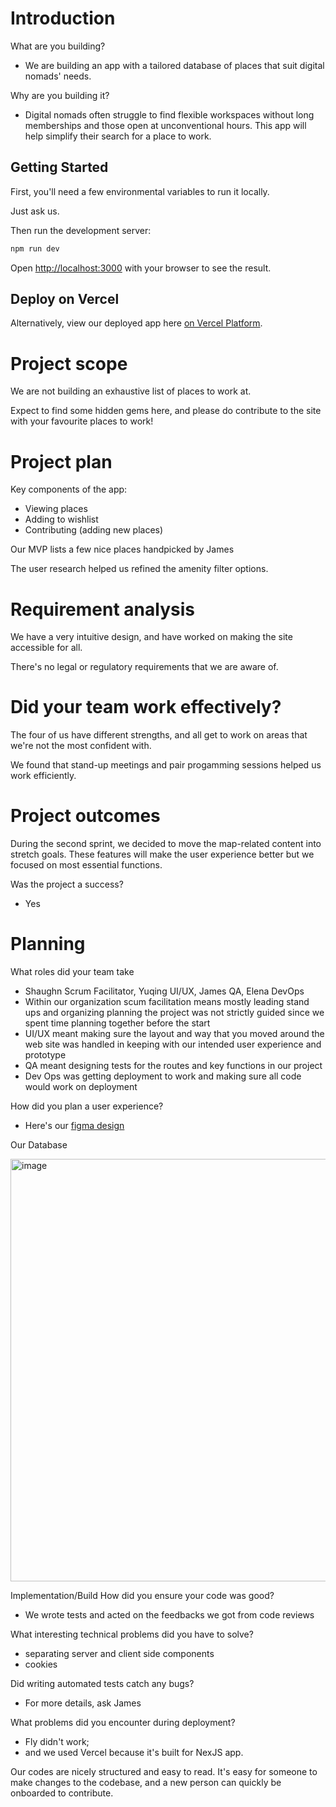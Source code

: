 # Introduction

What are you building?

- We are building an app with a tailored database of places that suit digital nomads' needs.

Why are you building it?

- Digital nomads often struggle to find flexible workspaces without long memberships and those open at unconventional hours. This app will help simplify their search for a place to work.

## Getting Started

First, you'll need a few environmental variables to run it locally.

Just ask us.

Then run the development server:

```bash
npm run dev
```

Open [http://localhost:3000](http://localhost:3000) with your browser to see the result.

## Deploy on Vercel

Alternatively, view our deployed app here [on Vercel Platform](https://desk-mooovements-1b004ndx5-elenas-projects-f436e785.vercel.app/).

# Project scope

We are not building an exhaustive list of places to work at.

Expect to find some hidden gems here, and please do contribute to the site with your favourite places to work!

# Project plan

Key components of the app:
- Viewing places
- Adding to wishlist
- Contributing (adding new places)

Our MVP lists a few nice places handpicked by James

The user research helped us refined the amenity filter options. 

# Requirement analysis

We have a very intuitive design, and have worked on making the site accessible for all.

There's no legal or regulatory requirements that we are aware of.

# Did your team work effectively?

The four of us have different strengths, and all get to work on areas that we're not the most confident with. 

We found that stand-up meetings and pair progamming sessions helped us work efficiently. 

# Project outcomes

During the second sprint, we decided to move the map-related content into stretch goals. 
These features will make the user experience better but we focused on most essential functions. 

Was the project a success?
- Yes

# Planning

What roles did your team take 
- Shaughn Scrum Facilitator, Yuqing UI/UX, James QA, Elena DevOps
- Within our organization scum facilitation means mostly leading stand ups and organizing planning the project was not strictly guided since we spent time planning together before the start
- UI/UX meant making sure the layout and way that you moved around the web site was handled in keeping with our intended user experience and prototype
- QA meant designing tests for the routes and key functions in our project
- Dev Ops was getting deployment to work and making sure all code would work on deployment

How did you plan a user experience?
- Here's our [figma design](https://www.figma.com/file/NZccojtf3RhwXvdxG5C9FQ/Moooooooo?type=design&node-id=1%3A24&mode=design&t=GJhzZSfMuFg0gEDv-1)

Our Database

<img width="676" alt="image" src="https://github.com/fac28/desk-mooovements/assets/44486576/fa9cefac-6b15-471a-8241-72c39a1c7474">

  
<!--- What technical decisions did you make?
Server-render vs client-render vs both
Relational or non-relational or no DB
Self-hosted or platform-as-a-service
Frontend first vs DB first
Did you create a technical specification?
Review methods of software design with reference to functional/technical specifications and apply a justified approach to software development (K11, S11, S12)-->

Implementation/Build
How did you ensure your code was good?
- We wrote tests and acted on the feedbacks we got from code reviews

What interesting technical problems did you have to solve?
- separating server and client side components
- cookies

Did writing automated tests catch any bugs?
- For more details, ask James

What problems did you encounter during deployment?
- Fly didn't work;
- and we used Vercel because it's built for NexJS app.

Our codes are nicely structured and easy to read. It's easy for someone to make changes to the codebase, and a new person can quickly be onboarded to contribute.
